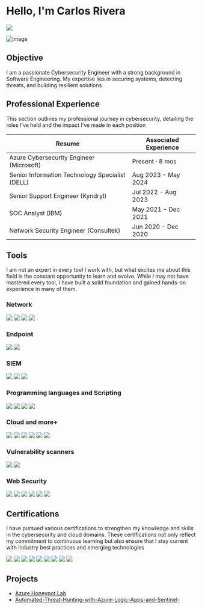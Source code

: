 # Hello, I'm Carlos Rivera
<a href="https://www.linkedin.com/in/carlos-r-557197216/"><img src="https://img.shields.io/badge/-LinkedIn-0072b1?&style=for-the-badge&logo=linkedin&logoColor=white" /></a>

![image](https://github.com/user-attachments/assets/22a4cee6-fe9c-40bf-a8c1-98eac9be720e)


## Objective

I am a passionate Cybersecurity Engineer with a strong background in Software Engineering. My expertise lies in securing systems, detecting threats, and building resilient solutions

## Professional Experience
This section outlines my professional journey in cybersecurity, detailing the roles I’ve held and the impact I’ve made in each position

| Resume                                         | Associated Experience         |
|-----------------------------------------------|----------------------------|
| Azure Cybersecurity Engineer (Microsoft)         | Present · 8 mos
| Senior Information Technology Specialist (DELL)         | Aug 2023 - May 2024 
| Senior Support Engineer (Kyndryl)     | Jul 2022 - Aug 2023
| SOC Analyst (IBM)               | May 2021 - Dec 2021
| Network Security Engineer (Consultek) | Jun 2020 - Dec 2020

## Tools

I am not an expert in every tool I work with, but what excites me about this field is the constant opportunity to learn and evolve. While I may not have mastered every tool, I have built a solid foundation and gained hands-on experience in many of them. 

### Network
<div>
    <img src="https://img.shields.io/badge/-Wireshark-1679A7?&style=for-the-badge&logo=Wireshark&logoColor=white" />
    <img src="https://img.shields.io/badge/-Suricata-EF3B2D?&style=for-the-badge&logo=Suricata&logoColor=white" />
    <img src="https://img.shields.io/badge/-Snort-FF0000?&style=for-the-badge&logo=Snort&logoColor=white" />
    <img src="https://img.shields.io/badge/-Nmap-000000?&style=for-the-badge&logo=Nmap&logoColor=white" />


</div>

### Endpoint
<div>
    <img src="https://img.shields.io/badge/-Microsoft_Defender_for_Endpoint-00A4EF?&style=for-the-badge&logo=Microsoft&logoColor=white" />
    <img src="https://img.shields.io/badge/-Velociraptor-4B275F?&style=for-the-badge&logo=Velociraptor&logoColor=white" />
</div>

### SIEM
<div>
    <img src="https://img.shields.io/badge/-Microsoft_Sentinel-0078D4?&style=for-the-badge&logo=Microsoft&logoColor=white" />
    <img src="https://img.shields.io/badge/-Splunk-000000?&style=for-the-badge&logo=Splunk&logoColor=white" />
    <img src="https://img.shields.io/badge/-Elastic-005571?&style=for-the-badge&logo=Elastic&logoColor=white" />
</div>

###  Programming languages and Scripting
<div>
    <img src="https://img.shields.io/badge/-JavaScript-F7DF1E?&style=for-the-badge&logo=JavaScript&logoColor=white" />
    <img src="https://img.shields.io/badge/-Python-3776AB?&style=for-the-badge&logo=Python&logoColor=white" />
    <img src="https://img.shields.io/badge/-Bash-4EAA25?&style=for-the-badge&logo=GNU-Bash&logoColor=white" />
    <img src="https://img.shields.io/badge/-PowerShell-5391FE?&style=for-the-badge&logo=PowerShell&logoColor=white" />
    
</div>

###  Cloud and more+
<div>
    <img src="https://img.shields.io/badge/-Azure-0089D6?&style=for-the-badge&logo=Microsoft-Azure&logoColor=white" />
    <img src="https://img.shields.io/badge/-AWS-232F3E?&style=for-the-badge&logo=Amazon-AWS&logoColor=white" />
    <img src="https://img.shields.io/badge/-Google_Cloud-4285F4?&style=for-the-badge&logo=Google-Cloud&logoColor=white" />
    <img src="https://img.shields.io/badge/-Docker-2496ED?&style=for-the-badge&logo=Docker&logoColor=white" />
    <img src="https://img.shields.io/badge/-Kubernetes-326CE5?&style=for-the-badge&logo=Kubernetes&logoColor=white" />
    <img src="https://img.shields.io/badge/-Terraform-7B3F00?&style=for-the-badge&logo=Terraform&logoColor=white" />


    
</div>

###  Vulnerability scanners 
<div>
    <img src="https://img.shields.io/badge/-OpenVAS-00B140?&style=for-the-badge&logo=OpenVAS&logoColor=white" />
    <img src="https://img.shields.io/badge/-Nessus-5E5E5E?&style=for-the-badge&logo=Nessus&logoColor=white" />
    
</div>

###  Web Security
<div>
   <img src="https://img.shields.io/badge/-Burp_Suite-8C62A1?&style=for-the-badge&logo=Burp-Suite&logoColor=white" />
  <img src="https://img.shields.io/badge/-OWASP_ZAP-9C1F30?&style=for-the-badge&logo=OWASP&logoColor=white" />
<img src="https://img.shields.io/badge/-DirBuster-000000?&style=for-the-badge&logo=DirBuster&logoColor=white" />
<img src="https://img.shields.io/badge/-Gobuster-000000?&style=for-the-badge&logo=Gobuster&logoColor=white" />
<img src="https://img.shields.io/badge/-WFuzz-7F7F7F?&style=for-the-badge&logo=WFuzz&logoColor=white" />
<img src="https://img.shields.io/badge/-Hydra-FF0000?&style=for-the-badge&logo=Hydra&logoColor=white" />

    
</div>

## Certifications
I have pursued various certifications to strengthen my knowledge and skills in the cybersecurity and cloud domains. These certifications not only reflect my commitment to continuous learning but also ensure that I stay current with industry best practices and emerging technologies

<div>
<img src="https://img.shields.io/badge/-Security%2B-FF0000?&style=for-the-badge&logo=CompTIA&logoColor=white" />
<img src="https://img.shields.io/badge/-Associate_Cloud_Engineer-4285F4?&style=for-the-badge&logo=Google-Cloud&logoColor=white" />
<img src="https://img.shields.io/badge/-CCD-000080?&style=for-the-badge&logoColor=white" />
<img src="https://img.shields.io/badge/-AWS_Certified_Cloud_Practitioner-FF9900?&style=for-the-badge&logo=Amazon-AWS&logoColor=white" />
<img src="https://img.shields.io/badge/-Microsoft_Certified_Security_Operations_Analyst_Associate-0078D4?&style=for-the-badge&logo=Microsoft&logoColor=white" />
<img src="https://img.shields.io/badge/-CompTIA_Cloud_Essentials%2B-009CDE?&style=for-the-badge&logo=CompTIA&logoColor=white" />
<img src="https://img.shields.io/badge/-Microsoft_Certified_Azure_Fundamentals-0089D6?&style=for-the-badge&logo=Microsoft-Azure&logoColor=white" />
<img src="https://img.shields.io/badge/-Microsoft_Certified_Security_Compliance_and_Identity_Fundamentals-0089D6?&style=for-the-badge&logo=Microsoft&logoColor=white" />
<img src="https://img.shields.io/badge/-Microsoft_Certified_Azure_Security_Engineer_Associate-0089D6?&style=for-the-badge&logo=Microsoft-Azure&logoColor=white" />



</div>

## Projects
- [Azure Honeypot Lab](https://github.com/Carlos2002234/Azure-Honeypot-Lab)
- [Automated-Threat-Hunting-with-Azure-Logic-Apps-and-Sentinel-](https://github.com/Carlos2002234/Automated-Threat-Hunting-with-Azure-Logic-Apps-and-Sentinel-)
